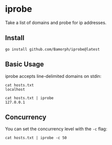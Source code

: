 # iprobe

Take a list of domains and probe for ip addresses.

## Install

```
go install github.com/Bamorph/iprobe@latest
```

## Basic Usage

iprobe accepts line-delimited domains on stdin:

```
cat hosts.txt
localhost

cat hosts.txt | iprobe
127.0.0.1
```


## Concurrency

You can set the concurrency level with the `-c` flag:

```
cat hosts.txt | iprobe -c 50
```
